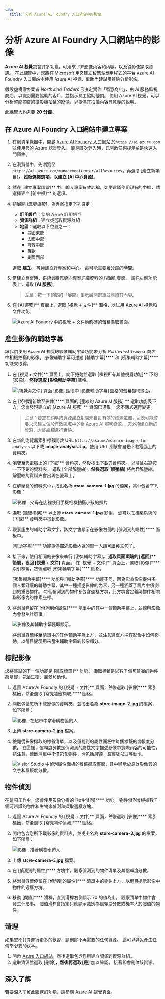 ```yaml
---
lab:
  title: 分析 Azure AI Foundry 入口網站中的影像
---
```


# 分析 Azure AI Foundry 入口網站中的影像

**Azure AI 視覺**包含許多功能，可用來了解影像內容和內容，以及從影像擷取資訊。 在此練習中，您將在 Microsoft 用來建立智慧型應用程式的平台 Azure AI Foundry 入口網站中使用 Azure AI 視覺，借助內建試用體驗分析影像。 

假設虛構零售業者 *Northwind Traders* 已決定實作「智慧商店」，由 AI 服務監視商店，以識別需要協助的客戶，並指示員工協助他們。 使用 Azure AI 視覺，可以分析整間商店的攝影機拍攝的影像，以提供其拍攝內容有意義的說明。

此練習大約需要 **20 分鐘**。

## 在 Azure AI Foundry 入口網站中建立專案

1. 在網頁瀏覽器中，開啟 [Azure AI Foundry 入口網站](https://ai.azure.com) 於`https://ai.azure.com` 並使用您的 Azure 認證登入。 關閉首次登入時，已開啟任何提示或是快速入門窗格。 

1. 在瀏覽器中，先瀏覽至 `https://ai.azure.com/managementCenter/allResources`，再選取 [建立新項目]****。 然後選擇選項，以建立 [AI 中心資源]****。

1. 請在 [建立專案精靈]** 中，輸入專案有效名稱，如果建議使用現有的中樞，請選擇建立 [新中樞]** 的選項。 

1. 請展開 *[進階選項]*，為專案指定下列設定：
    - **訂用帳戶**：您的 Azure 訂用帳戶
    - **資源群組**：建立或選取資源群組
    - **地區**：選取以下位置之一：
        * 美國東部
        * 法國中部
        * 南韓中部
        * 西歐
        * 美國西部

    選取 **建立**。 等候建立好專案和中心。 這可能需要幾分鐘的時間。

1. 當建立專案時，系統會將您導向專案詳細資料的 [*概觀*] 頁面。 請在左側功能表上，選取 **[AI 服務]**。 

    >*注意*：按一下頂部的「展開」圖示展開選單並閱讀其內容。 

1. 在 [AI 服務]** 頁面上，選取 [視覺 + 文件]** 圖格，以試用 Azure AI 視覺和文件功能。

    ![Azure AI Foundry 中的視覺 + 文件動態磚的螢幕擷取畫面。](./media/vision-document-tile.png)

## 產生影像的輔助字幕

讓我們使用 Azure AI 視覺的影像輔助字幕功能來分析 *Northwind Traders* 商店中相機拍攝的影像。 影像輔助字幕可透過 [輔助字幕]**** 和 [密集輔助字幕]**** 功能來取得。

1. 在 [視覺 + 文件]** 頁面上，向下捲動並選取 [檢視所有其他視覺功能]** 下的 [影像]****。 然後選取 [影像輔助字幕]**** 圖格。

    ![[視覺與文件] 頁面 [影像] 區段中 [影像輔助字幕] 圖格的螢幕擷取畫面。](./media/vision-image-captioning-tile.png)

1. 在 [將標題新增至影像]**** 頁面的 [連線的 Azure AI 服務] ** 選取功能表下方，您會發現建立的 [Azure AI 服務] ** 資源已選取。 您不應該進行變更。 

    >*注意*：若您在稍早的資源建立期間未自訂有效的資源位置，系統可能會要求您建立位於有效區域中的新 Azure AI 服務資源。 您必須建立新的資源，才能繼續進行實驗。  

1. 在新的瀏覽器索引標籤開啟 URL `https://aka.ms/mslearn-images-for-analysis` 以下載 **image-analysis.zip**。使用 URL 應該會自動下載電腦上的資料夾。 

1. 瀏覽至您電腦上的 [下載]** 資料夾，然後找出下載的資料夾。 以滑鼠右鍵按一下下載的資料夾。 選取 [全部解壓縮]**。然後選取 [解壓縮]** 將內容解壓縮。 解壓縮的資料夾會出現在螢幕上。  

1. 在解壓縮的資料夾中，找出名為 **store-camera-1.jpg** 的檔案，其中包含下列影像：

    ![影像：父母在店裡使用手機相機拍攝小孩的照片](./media/analyze-images-vision/store-camera-1.jpg)

1. 選取 [瀏覽檔案]** 以上傳 **store-camera-1.jpg** 影像。 您可以在檔案系統的 [下載]** 資料夾中找到影像。

1. 觀察產生的輔助字幕文字，該文字會顯示在影像右側的 [偵測到的屬性]**** 面板中。

    [輔助字幕]**** 功能提供描述影像內容的單一人類可讀英文句子。

1. 接下來，使用相同的影像來執行 [密集輔助字幕]****。 選取頁面頂端的 [返回]** 箭號，返回 [視覺 + 文件]**** 頁面。 在 [視覺 + 文件]** 頁面上，選取 [影像]**** 索引標籤，然後選取 [密集輔助字幕]**** 圖格。

    [密集輔助字幕]**** 功能與 [輔助字幕]**** 功能不同，因為它為影像提供多個人類可讀的輔助字幕，其中一種描述影像的內容，另一種涵蓋了圖片中偵測到的重要物件。 每個偵測到的物件都包含週框方塊，此方塊會定義與物件相關聯影像內的像素座標。

1. 將滑鼠停留在 [偵測到的屬性]**** 清單中的其中一個輔助字幕上，並觀察影像內會發生什麼事。

    ![影像及其輔助字幕隨即顯示。](./media/analyze-images-vision/dense-captioning.png)

    將滑鼠游標移至清單中的其他輔助字幕上方，並注意週框方塊在影像中如何移動，以醒目提示用來產生輔助字幕的影像部分。

## 標記影像 

您將嘗試的下一個功能是 [擷取標籤]** 功能。 擷取標籤是以數千個可辨識的物件為基礎，包括生物、風景和動作。

1. 返回 Azure AI Foundry 的 [視覺 + 文件]** 頁面，然後選取 [影像]**** 索引標籤，然後選取 [常見標籤擷取]**** 圖格。

1. 開啟包含您所下載影像的資料夾，並找出名為 **store-image-2.jpg** 的檔案，如下所示：

    ![影像：在超市中拿著購物籃的人](./media/analyze-images-vision/store-camera-2.jpg)

1. 上傳 **store-camera-2.jpg** 檔案。

1. 檢閱從影像擷取的標籤清單，以及偵測到的屬性面板中每個標籤的信賴度分數。 在這裡，信賴度分數是偵測到的屬性文字描述影像中實際內容的可能性。 請注意，標籤清單中不僅包含物件，也包括*購物*、*銷售*及*站立*等動作。

    ![Vision Studio 中偵測屬性面板的螢幕擷取畫面，其中顯示於原始影像旁的文字和信賴度分數。](./media/analyze-images-vision/detect-attributes.png)

## 物件偵測

在這項工作中，您會使用影像分析的 [物件偵測]**** 功能。 物件偵測會根據數千個可辨識的物件和生物來偵測和擷取週框方塊。

1. 返回 Azure AI Foundry 的 [視覺 + 文件]** 頁面，然後選取 [影像]**** 索引標籤，然後選取 [常見物件偵測]**** 圖格。

1. 開啟包含您所下載影像的資料夾，並找出名為 **store-camera-3.jpg** 的檔案，如下所示：

    ![影像：推著購物車的人](./media/analyze-images-vision/store-camera-3.jpg)

1. 上傳 **store-camera-3.jpg** 檔案。

1. 在 [偵測到的屬性]**** 方塊中，觀察偵測到的物件清單及其信賴度分數。

1. 將滑鼠游標停留在 [偵測到的屬性]**** 清單中的物件上方，以醒目提示影像中物件的週框方塊。

1. 移動 [閾值]**** 滑桿，直到滑桿右側顯示 70 的值為止。 觀察清單中物件會發生什麼事。 閾值滑桿會指定只應顯示識別為信賴度分數或機率大於閾值的物件。

## 清理

如果您不打算進行更多的練習，請刪除不再需要的任何資源。 這可以避免產生任何不必要的成本。

1. 開啟 [Azure 入口網站]( https://portal.azure.com)，然後選取包含您所建立資源的資源群組。 
1. 選取資源並選取 [刪除]****，然後再選取 [是]**** 加以確認。 接著即會刪除該資源。

## 深入了解

若要深入了解此服務的功能，請參閱 [Azure AI 視覺頁面](https://learn.microsoft.com/azure/ai-services/computer-vision/overview)。
